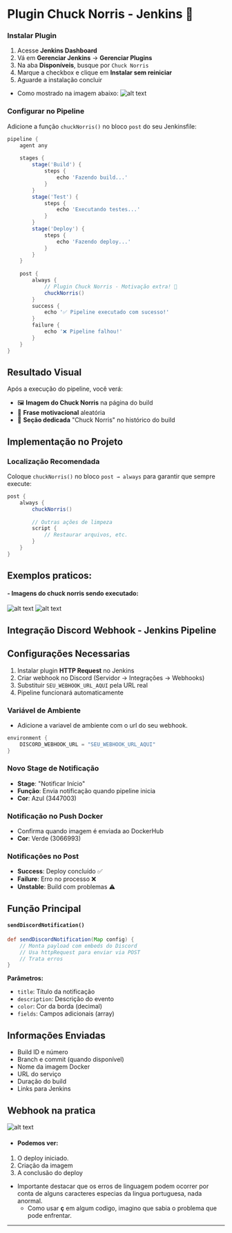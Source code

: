 # Plugin Chuck Norris - Jenkins 🥋

### Instalar Plugin
1. Acesse **Jenkins Dashboard**
2. Vá em **Gerenciar Jenkins** → **Gerenciar Plugins**
3. Na aba **Disponíveis**, busque por `Chuck Norris`
4. Marque a checkbox e clique em **Instalar sem reiniciar**
5. Aguarde a instalação concluir

- Como mostrado na imagem abaixo:
![alt text](<../../assets/et6/chuck norris plugin.png>)

### Configurar no Pipeline
Adicione a função `chuckNorris()` no bloco `post` do seu Jenkinsfile:

```groovy
pipeline {
    agent any
    
    stages {
        stage('Build') {
            steps {
                echo 'Fazendo build...'
            }
        }
        stage('Test') {
            steps {
                echo 'Executando testes...'
            }
        }
        stage('Deploy') {
            steps {
                echo 'Fazendo deploy...'
            }
        }
    }
    
    post {
        always {
            // Plugin Chuck Norris - Motivação extra! 🥋
            chuckNorris()
        }
        success {
            echo '✅ Pipeline executado com sucesso!'
        }
        failure {
            echo '❌ Pipeline falhou!'
        }
    }
}
```

## Resultado Visual

Após a execução do pipeline, você verá:
- 🖼️ **Imagem do Chuck Norris** na página do build
- 💬 **Frase motivacional** aleatória
- 🎯 **Seção dedicada** "Chuck Norris" no histórico do build


## Implementação no Projeto

### Localização Recomendada
Coloque `chuckNorris()` no bloco `post → always` para garantir que sempre execute:

```groovy
post {
    always {
        chuckNorris()
        
        // Outras ações de limpeza
        script {
            // Restaurar arquivos, etc.
        }
    }
}
```
## Exemplos praticos:
#### - Imagens do chuck norris sendo executado:
 ![alt text](<../../assets/et6/chuck norris .png>)
 ![alt text](../../assets/et6/chucknorris.png)


## Integração Discord Webhook - Jenkins Pipeline

## Configurações Necessarias
1. Instalar plugin **HTTP Request** no Jenkins
2. Criar webhook no Discord (Servidor → Integrações → Webhooks)
3. Substituir `SEU_WEBHOOK_URL_AQUI` pela URL real
4. Pipeline funcionará automaticamente

### Variável de Ambiente
- Adicione a variavel de ambiente com o url do seu webhook.
```groovy
environment {
    DISCORD_WEBHOOK_URL = "SEU_WEBHOOK_URL_AQUI"
}
```

### Novo Stage de Notificação
- **Stage**: "Notificar Início" 
- **Função**: Envia notificação quando pipeline inicia
- **Cor**: Azul (3447003)

### Notificação no Push Docker
- Confirma quando imagem é enviada ao DockerHub
- **Cor**: Verde (3066993)

### Notificações no Post
- **Success**: Deploy concluído ✅
- **Failure**: Erro no processo ❌  
- **Unstable**: Build com problemas ⚠️

## Função Principal

#### `sendDiscordNotification()`
```groovy
def sendDiscordNotification(Map config) {
    // Monta payload com embeds do Discord
    // Usa httpRequest para enviar via POST
    // Trata erros 
}
```

**Parâmetros:**
- `title`: Título da notificação
- `description`: Descrição do evento
- `color`: Cor da borda (decimal)
- `fields`: Campos adicionais (array)

## Informações Enviadas
- Build ID e número
- Branch e commit (quando disponível)
- Nome da imagem Docker
- URL do serviço
- Duração do build
- Links para Jenkins

## Webhook na pratica

![alt text](../../assets/et6/webhook.png)

- #### Podemos ver:
1. O deploy iniciado.
2. Criação da imagem
3. A conclusão do deploy

- Importante destacar que os erros de linguagem podem ocorrer por conta de alguns caracteres especias da lingua portuguesa, nada anormal. 
    - Como usar **ç** em algum codigo, imagino que sabia o problema que pode enfrentar.

---